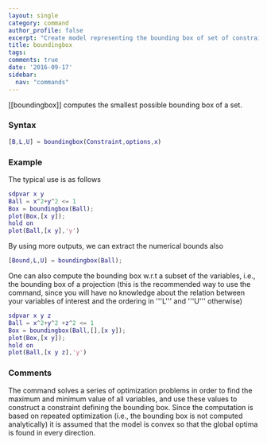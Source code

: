 ```yaml
---
layout: single
category: command
author_profile: false
excerpt: "Create model representing the bounding box of set of constraints"
title: boundingbox
tags: 
comments: true
date: '2016-09-17'
sidebar:
  nav: "commands"
---
```


[[boundingbox]] computes the smallest possible bounding box of a set.

### Syntax

````matlab
[B,L,U] = boundingbox(Constraint,options,x)
````

### Example
The typical use is as follows

````matlab
sdpvar x y
Ball = x^2+y^2 <= 1
Box = boundingbox(Ball);
plot(Box,[x y]);
hold on
plot(Ball,[x y],'y')
````

By using more outputs, we can extract the numerical bounds also

````matlab
[Bound,L,U] = boundingbox(Ball);
````

One can also compute the bounding box w.r.t a subset of the variables, i.e., the bounding box of a projection (this is the recommended way to use the command, since you will have no knowledge about the relation between your variables of interest and the ordering in '''L''' and '''U''' otherwise)

````matlab
sdpvar x y z
Ball = x^2+y^2 +z^2 <= 1
Box = boundingbox(Ball,[],[x y]);
plot(Box,[x y]);
hold on
plot(Ball,[x y z],'y')
````

### Comments

The command solves a series of optimization problems in order to find the maximum and minimum value of all variables, and use these values to construct a constraint defining the bounding box. Since the computation is based on repeated optimization (i.e., the bounding box is not computed analytically) it is assumed that the model is convex so that the global optima is found in every direction.
